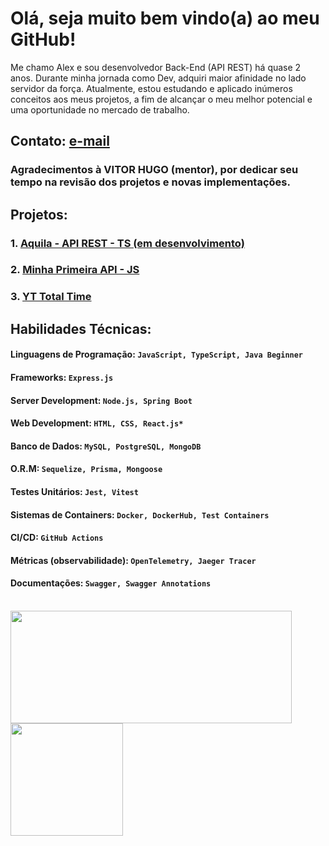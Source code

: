 # Olá, seja muito bem vindo(a) ao meu GitHub!

Me chamo Alex e sou desenvolvedor Back-End (API REST) há quase 2 anos.
Durante minha jornada como Dev, adquiri maior afinidade no lado servidor da força.
Atualmente, estou estudando e aplicado inúmeros conceitos aos meus projetos, a fim de alcançar o meu melhor potencial e uma oportunidade no mercado de trabalho.

## Contato: [e-mail]()

### Agradecimentos à VITOR HUGO (mentor), por dedicar seu tempo na revisão dos projetos e novas implementações.

## Projetos: 
### 1. [Aquila - API REST - TS (em desenvolvimento)](https://github.com/AlexSnider/Aquila-Project) <br/>
### 2. [Minha Primeira API - JS](https://github.com/AlexSnider/Projeto-API-e-commerce-Node.js) <br/>
### 3. [YT Total Time](https://github.com/AlexSnider/YoutubeTotalTime)

## Habilidades Técnicas:
#### Linguagens de Programação: `JavaScript, TypeScript, Java Beginner`
#### Frameworks: `Express.js`
#### Server Development: `Node.js, Spring Boot`
#### Web Development: `HTML, CSS, React.js*`
#### Banco de Dados: `MySQL, PostgreSQL, MongoDB`
#### O.R.M: `Sequelize, Prisma, Mongoose`
#### Testes Unitários: `Jest, Vitest`
#### Sistemas de Containers: `Docker, DockerHub, Test Containers`
#### CI/CD: `GitHub Actions`
#### Métricas (observabilidade): `OpenTelemetry, Jaeger Tracer`
#### Documentações: `Swagger, Swagger Annotations` <br/><br/>

<div>
   <img height="180em" width="450em" src="https://github-readme-stats.vercel.app/api?username=AlexSnider&show_icons=true&theme=tokyonight"/>
   <img height="180em" src="https://github-readme-stats.vercel.app/api/top-langs/?username=AlexSnider&layout=compact&theme=tokyonight"/>
</div>
